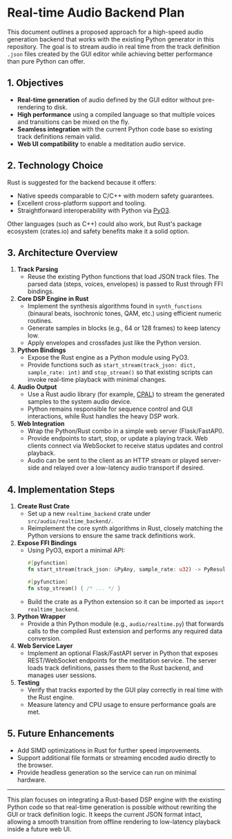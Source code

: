 # Real-time Audio Backend Plan

This document outlines a proposed approach for a high-speed audio generation backend that works with the existing Python generator in this repository. The goal is to stream audio in real time from the track definition `.json` files created by the GUI editor while achieving better performance than pure Python can offer.

## 1. Objectives

- **Real-time generation** of audio defined by the GUI editor without pre-rendering to disk.
- **High performance** using a compiled language so that multiple voices and transitions can be mixed on the fly.
- **Seamless integration** with the current Python code base so existing track definitions remain valid.
- **Web UI compatibility** to enable a meditation audio service.

## 2. Technology Choice

Rust is suggested for the backend because it offers:

- Native speeds comparable to C/C++ with modern safety guarantees.
- Excellent cross-platform support and tooling.
- Straightforward interoperability with Python via [PyO3](https://pyo3.rs/).

Other languages (such as C++) could also work, but Rust's package ecosystem (crates.io) and safety benefits make it a solid option.

## 3. Architecture Overview

1. **Track Parsing**
   - Reuse the existing Python functions that load JSON track files. The parsed data (steps, voices, envelopes) is passed to Rust through FFI bindings.
2. **Core DSP Engine in Rust**
   - Implement the synthesis algorithms found in `synth_functions` (binaural beats, isochronic tones, QAM, etc.) using efficient numeric routines.
   - Generate samples in blocks (e.g., 64 or 128 frames) to keep latency low.
   - Apply envelopes and crossfades just like the Python version.
3. **Python Bindings**
   - Expose the Rust engine as a Python module using PyO3.
   - Provide functions such as `start_stream(track_json: dict, sample_rate: int)` and `stop_stream()` so that existing scripts can invoke real-time playback with minimal changes.
4. **Audio Output**
   - Use a Rust audio library (for example, [CPAL](https://github.com/RustAudio/cpal)) to stream the generated samples to the system audio device.
   - Python remains responsible for sequence control and GUI interactions, while Rust handles the heavy DSP work.
5. **Web Integration**
   - Wrap the Python/Rust combo in a simple web server (Flask/FastAPI).
   - Provide endpoints to start, stop, or update a playing track. Web clients connect via WebSocket to receive status updates and control playback.
   - Audio can be sent to the client as an HTTP stream or played server-side and relayed over a low-latency audio transport if desired.

## 4. Implementation Steps

1. **Create Rust Crate**
   - Set up a new `realtime_backend` crate under `src/audio/realtime_backend/`.
   - Reimplement the core synth algorithms in Rust, closely matching the Python versions to ensure the same track definitions work.
2. **Expose FFI Bindings**
   - Using PyO3, export a minimal API:
     ```rust
     #[pyfunction]
     fn start_stream(track_json: &PyAny, sample_rate: u32) -> PyResult<()> { /* ... */ }

     #[pyfunction]
     fn stop_stream() { /* ... */ }
     ```
   - Build the crate as a Python extension so it can be imported as `import realtime_backend`.
3. **Python Wrapper**
   - Provide a thin Python module (e.g., `audio/realtime.py`) that forwards calls to the compiled Rust extension and performs any required data conversion.
4. **Web Service Layer**
   - Implement an optional Flask/FastAPI server in Python that exposes REST/WebSocket endpoints for the meditation service. The server loads track definitions, passes them to the Rust backend, and manages user sessions.
5. **Testing**
   - Verify that tracks exported by the GUI play correctly in real time with the Rust engine.
   - Measure latency and CPU usage to ensure performance goals are met.

## 5. Future Enhancements

- Add SIMD optimizations in Rust for further speed improvements.
- Support additional file formats or streaming encoded audio directly to the browser.
- Provide headless generation so the service can run on minimal hardware.

---

This plan focuses on integrating a Rust-based DSP engine with the existing Python code so that real-time generation is possible without rewriting the GUI or track definition logic. It keeps the current JSON format intact, allowing a smooth transition from offline rendering to low-latency playback inside a future web UI.

